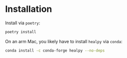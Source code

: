 # Installation

Install via `poetry`:

```bash
poetry install
```

On an arm Mac, you likely have to install `healpy` via `conda`:

```bash 
conda install -c conda-forge healpy --no-deps
``` 


